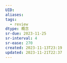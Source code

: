 ```yaml
---
UID: 
aliases: 
tags:
  - review
dtype: 概念
sr-due: 2023-11-25
sr-interval: 4
sr-ease: 270
created: 2023-11-13T23:19
updated: 2023-11-21T22:37
---
```



